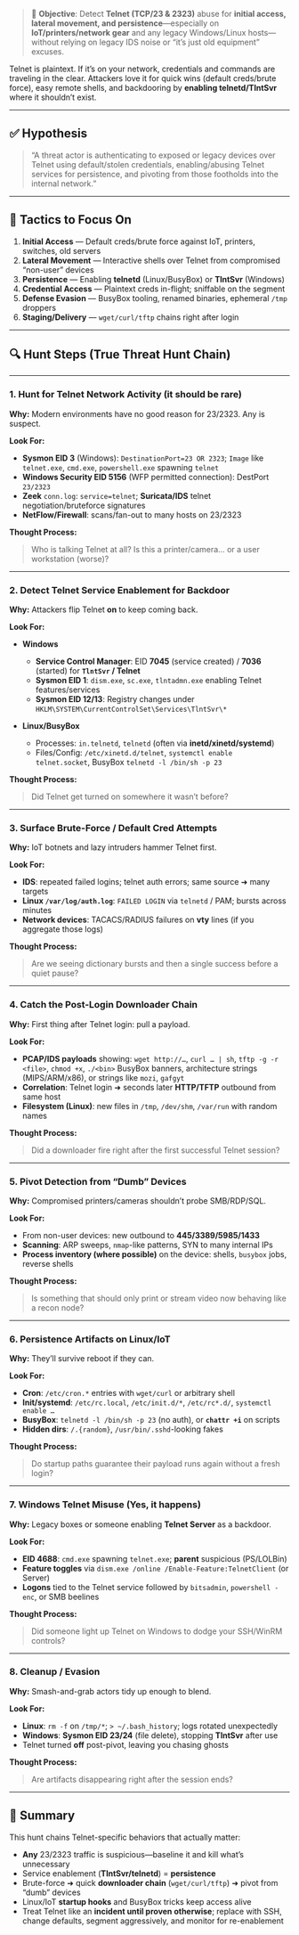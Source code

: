 > 🎯 **Objective**: Detect **Telnet (TCP/23 & 2323)** abuse for **initial access, lateral movement, and persistence**—especially on **IoT/printers/network gear** and any legacy Windows/Linux hosts—without relying on legacy IDS noise or “it’s just old equipment” excuses.

Telnet is plaintext. If it’s on your network, credentials and commands are traveling in the clear. Attackers love it for quick wins (default creds/brute force), easy remote shells, and backdooring by **enabling telnetd/TlntSvr** where it shouldn’t exist.

---

## ✅ Hypothesis

> “A threat actor is authenticating to exposed or legacy devices over Telnet using default/stolen credentials, enabling/abusing Telnet services for persistence, and pivoting from those footholds into the internal network.”

---

## 🧱 Tactics to Focus On

1. **Initial Access** — Default creds/brute force against IoT, printers, switches, old servers
2. **Lateral Movement** — Interactive shells over Telnet from compromised “non-user” devices
3. **Persistence** — Enabling **telnetd** (Linux/BusyBox) or **TlntSvr** (Windows)
4. **Credential Access** — Plaintext creds in-flight; sniffable on the segment
5. **Defense Evasion** — BusyBox tooling, renamed binaries, ephemeral `/tmp` droppers
6. **Staging/Delivery** — `wget/curl/tftp` chains right after login

---

## 🔍 Hunt Steps (True Threat Hunt Chain)

---

### **1. Hunt for Telnet Network Activity (it should be rare)**

**Why:** Modern environments have no good reason for 23/2323. Any is suspect.

**Look For:**

* **Sysmon EID 3** (Windows): `DestinationPort=23 OR 2323`; `Image` like `telnet.exe`, `cmd.exe`, `powershell.exe` spawning `telnet`
* **Windows Security EID 5156** (WFP permitted connection): DestPort `23/2323`
* **Zeek** `conn.log`: `service=telnet`; **Suricata/IDS** telnet negotiation/bruteforce signatures
* **NetFlow/Firewall**: scans/fan-out to many hosts on 23/2323

**Thought Process:**

> Who is talking Telnet at all? Is this a printer/camera… or a user workstation (worse)?

---

### **2. Detect Telnet Service Enablement for Backdoor**

**Why:** Attackers flip Telnet **on** to keep coming back.

**Look For:**

* **Windows**

  * **Service Control Manager**: EID **7045** (service created) / **7036** (started) for **`TlntSvr` / Telnet**
  * **Sysmon EID 1**: `dism.exe`, `sc.exe`, `tlntadmn.exe` enabling Telnet features/services
  * **Sysmon EID 12/13**: Registry changes under `HKLM\SYSTEM\CurrentControlSet\Services\TlntSvr\*`
* **Linux/BusyBox**

  * Processes: `in.telnetd`, `telnetd` (often via **inetd/xinetd/systemd**)
  * Files/Config: `/etc/xinetd.d/telnet`, `systemctl enable telnet.socket`, BusyBox `telnetd -l /bin/sh -p 23`

**Thought Process:**

> Did Telnet get turned on somewhere it wasn’t before?

---

### **3. Surface Brute-Force / Default Cred Attempts**

**Why:** IoT botnets and lazy intruders hammer Telnet first.

**Look For:**

* **IDS**: repeated failed logins; telnet auth errors; same source ➜ many targets
* **Linux `/var/log/auth.log`**: `FAILED LOGIN` via `telnetd` / PAM; bursts across minutes
* **Network devices**: TACACS/RADIUS failures on **vty** lines (if you aggregate those logs)

**Thought Process:**

> Are we seeing dictionary bursts and then a single success before a quiet pause?

---

### **4. Catch the Post-Login Downloader Chain**

**Why:** First thing after Telnet login: pull a payload.

**Look For:**

* **PCAP/IDS payloads** showing:
  `wget http://…`, `curl … | sh`, `tftp -g -r <file>`, `chmod +x`, `./<bin>`
  BusyBox banners, architecture strings (MIPS/ARM/x86), or strings like `mozi`, `gafgyt`
* **Correlation**: Telnet login ➜ seconds later **HTTP/TFTP** outbound from same host
* **Filesystem (Linux)**: new files in `/tmp`, `/dev/shm`, `/var/run` with random names

**Thought Process:**

> Did a downloader fire right after the first successful Telnet session?

---

### **5. Pivot Detection from “Dumb” Devices**

**Why:** Compromised printers/cameras shouldn’t probe SMB/RDP/SQL.

**Look For:**

* From non-user devices: new outbound to **445/3389/5985/1433**
* **Scanning**: ARP sweeps, `nmap`-like patterns, SYN to many internal IPs
* **Process inventory (where possible)** on the device: shells, `busybox` jobs, reverse shells

**Thought Process:**

> Is something that should only print or stream video now behaving like a recon node?

---

### **6. Persistence Artifacts on Linux/IoT**

**Why:** They’ll survive reboot if they can.

**Look For:**

* **Cron**: `/etc/cron.*` entries with `wget/curl` or arbitrary shell
* **Init/systemd**: `/etc/rc.local`, `/etc/init.d/*`, `/etc/rc*.d/`, `systemctl enable …`
* **BusyBox**: `telnetd -l /bin/sh -p 23` (no auth), or **`chattr +i`** on scripts
* **Hidden dirs**: `/.{random}`, `/usr/bin/.sshd`-looking fakes

**Thought Process:**

> Do startup paths guarantee their payload runs again without a fresh login?

---

### **7. Windows Telnet Misuse (Yes, it happens)**

**Why:** Legacy boxes or someone enabling **Telnet Server** as a backdoor.

**Look For:**

* **EID 4688**: `cmd.exe` spawning `telnet.exe`; **parent** suspicious (PS/LOLBin)
* **Feature toggles** via `dism.exe /online /Enable-Feature:TelnetClient` (or Server)
* **Logons** tied to the Telnet service followed by `bitsadmin`, `powershell -enc`, or SMB beelines

**Thought Process:**

> Did someone light up Telnet on Windows to dodge your SSH/WinRM controls?

---

### **8. Cleanup / Evasion**

**Why:** Smash-and-grab actors tidy up enough to blend.

**Look For:**

* **Linux**: `rm -f` on `/tmp/*`; `> ~/.bash_history`; logs rotated unexpectedly
* **Windows**: **Sysmon EID 23/24** (file delete), stopping **TlntSvr** after use
* Telnet turned **off** post-pivot, leaving you chasing ghosts

**Thought Process:**

> Are artifacts disappearing right after the session ends?

---

## 🧠 Summary

This hunt chains Telnet-specific behaviors that actually matter:

* **Any** 23/2323 traffic is suspicious—baseline it and kill what’s unnecessary
* Service enablement (**TlntSvr/telnetd**) = **persistence**
* Brute-force ➜ quick **downloader chain** (`wget/curl/tftp`) ➜ pivot from “dumb” devices
* Linux/IoT **startup hooks** and BusyBox tricks keep access alive
* Treat Telnet like an **incident until proven otherwise**; replace with SSH, change defaults, segment aggressively, and monitor for re-enablement
